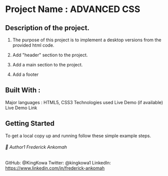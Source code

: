 # Project Name : ADVANCED CSS

## Description of the project.

1. The purpose of this project is to implement a  desktop versions from the provided html code.

2. Add "header" section to the project.

3. Add a main section to the project.

4. Add a footer

## Built With : 
Major languages : HTML5, CSS3 
Technologies used
Live Demo (if available)
Live Demo Link 

## Getting Started


To get a local copy up and running follow these simple example steps.


###### 👤 Author1 Frederick Ankomah

GitHub: @KingKowa
Twitter: @kingkowa1
LinkedIn: https://www.linkedin.com/in/frederick-ankomah

